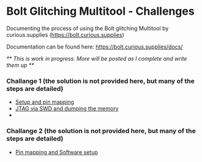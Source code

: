 # Bolt Glitching Multitool - Challenges

Documenting the process of using the Bolt glitching Multitool by curious.supplies (https://bolt.curious.supplies)

Documentation can be found here: https://bolt.curious.supplies/docs/

_** This is work in progress. More will be posted as I complete and write them up **_

### Challange 1 (the solution is not provided here, but many of the steps are detailed)
- [Setup and pin mapping](CH1/01-pin_setup.md)
- [JTAG via SWD and dumping the memory](CH1/02-jtag-memory.md)
- 
### Challange 2 (the solution is not provided here, but many of the steps are detailed)
- [Pin mapping and Software setup](CH2/01-pin_software_setup.md)

